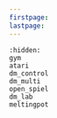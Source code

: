 ```yaml
---
firstpage:
lastpage:
---
```


```{toctree}
:hidden:
gym
atari
dm_control
dm_multi
open_spiel
dm_lab
meltingpot
```
